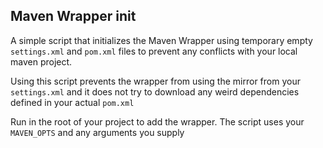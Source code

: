 ## Maven Wrapper init

A simple script that initializes the Maven Wrapper using temporary empty `settings.xml` and `pom.xml` files to prevent any conflicts with your local maven project.

Using this script prevents the wrapper from using the mirror from your `settings.xml` and it does not try to download any weird dependencies defined in your actual `pom.xml`

Run in the root of your project to add the wrapper. The script uses your `MAVEN_OPTS` and any arguments you supply

